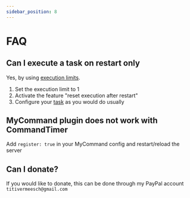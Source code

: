 ```yaml
---
sidebar_position: 8
---
```

# FAQ

## Can I execute a task on restart only

Yes, by using [execution limits](configuration/others#Execution-limits).

1. Set the execution limit to 1
2. Activate the feature "reset execution after restart"
3. Configure your [task](jargon.md#task) as you would do usually

## MyCommand plugin does not work with CommandTimer

Add `register: true` in your MyCommand config and restart/reload the server

## Can I donate?

If you would like to donate, this can be done through my PayPal account `titivermeesch@gmail.com`
